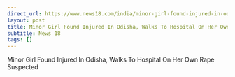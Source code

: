 ```yaml
---
direct_url: https://www.news18.com/india/minor-girl-found-injured-in-odisha-walks-to-hospital-on-her-own-rape-suspected-ws-l-9645866.html
layout: post
title: Minor Girl Found Injured In Odisha, Walks To Hospital On Her Own  Rape Suspected
subtitle: News 18
tags: []
---
```


Minor Girl Found Injured In Odisha, Walks To Hospital On Her Own  Rape Suspected
